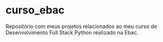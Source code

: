 # curso_ebac
Repositório com meus projetos relacionados ao meu curso de Desenvolvimento Full Stack Python realizado na Ebac.
